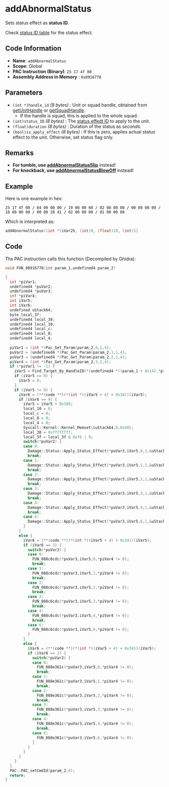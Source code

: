 # addAbnormalStatus

Sets status effect as **status ID**.

Check [status ID table](./guide/reference-table.md#as-non-flag) for the status effect.

## Code Information

- **Name**: `addAbnormalStatus`
- **Scope**: Global
- **PAC Instruction (Binary)**: `25 17 4f 00`
- **Assembly Address in Memory** : `0x8916778`

## Parameters

- `(int *)handle_id` *(8 bytes)* : Unit or squad handle, obtained from [getUnitHandle](./getunithandle.md) or [getSquadHandle](./getsquadhandle.md).
  - If the handle is squad, this is applied to the whole squad.
- `(int)status_ID` *(8 bytes)* : The [status effedt ID](./guide/reference-table.md#as-non-flag) to apply to the unit.
- `(float)duration` *(8 bytes)* : Duration of the status as *seconds*.
- `(bool)is_apply_effect` *(8 bytes)* : If this is zero, applies actual status effect to the unit. Otherwise, set status flag only.

## Remarks

- **For tumble, use [addAbnormalStatusSlip](./addabnormalstatusslip.md)** instead!
- **For knockback, use [addAbnormalStatusBlowOff](./addabnormalstatusblowoff.md)** instead!

## Example

Here is one example in hex:

```25 17 4f 00 / 04 00 00 00 / 19 00 00 00 / 02 00 00 00 / 00 00 00 00 / 10 00 00 00 / 00 00 20 41 / 02 00 00 00 / 01 00 00 00```

Which is interpreted as:

```c
addAbnormalStatus((int *)iVar25, (int)0, (float)10, (int)1)
```

## Code

Ths PAC instruction calls this function (Decompiled by Ghidra):

```c
void FUN_08916778(int param_1,undefined4 param_2)

{
  int *piVar1;
  undefined4 *puVar2;
  undefined4 *puVar3;
  int *piVar4;
  int iVar5;
  int iVar6;
  undefined uStack64;
  byte local_3f;
  undefined4 local_38;
  undefined4 local_10;
  undefined4 local_c;
  undefined4 local_8;
  undefined4 local_4;
  
  piVar1 = (int *)Pac_Get_Param(param_2,0,1,4);
  puVar2 = (undefined4 *)Pac_Get_Param(param_2,1,1,4);
  puVar3 = (undefined4 *)Pac_Get_Param(param_2,2,1,4);
  piVar4 = (int *)Pac_Get_Param(param_2,3,1,4);
  if (*piVar1 != -1) {
    iVar5 = Find_Target_By_HandleID(*(undefined4 *)(param_1 + 0x14),*piVar1,1);
    if (iVar5 == 0) {
      iVar5 = 0;
    }
    if (iVar5 != 0) {
      iVar6 = (**(code **)(*(int *)(iVar5 + 4) + 0x34))(iVar5);
      if (iVar6 == 9) {
        iVar5 = iVar5 + 0x180;
        local_10 = 0;
        local_c = 0;
        local_8 = 0;
        local_4 = 0;
        Syscall::Kernel::Kernel_Memset(&uStack64,0,0x40);
        local_38 = 0xffffffff;
        local_3f = local_3f & 0xf6 | 9;
        switch(*puVar2) {
        case 0:
          Damage::Status::Apply_Status_Effect(*puVar3,iVar5,0,1,&uStack64,*piVar4 != 0);
          break;
        case 1:
          Damage::Status::Apply_Status_Effect(*puVar3,iVar5,1,1,&uStack64,*piVar4 != 0);
          break;
        case 2:
          Damage::Status::Apply_Status_Effect(*puVar3,iVar5,2,1,&uStack64,*piVar4 != 0);
          break;
        case 3:
          Damage::Status::Apply_Status_Effect(*puVar3,iVar5,3,1,&uStack64,*piVar4 != 0);
          break;
        case 4:
          Damage::Status::Apply_Status_Effect(*puVar3,iVar5,4,1,&uStack64,*piVar4 != 0);
          break;
        case 6:
          Damage::Status::Apply_Status_Effect(*puVar3,iVar5,6,1,&uStack64,*piVar4 != 0);
        }
      }
      else {
        iVar6 = (**(code **)(*(int *)(iVar5 + 4) + 0x34))(iVar5);
        if (iVar6 == 3) {
          switch(*puVar2) {
          case 0:
            FUN_088c6cdc(*puVar3,iVar5,0,*piVar4 != 0);
            break;
          case 1:
            FUN_088c6cdc(*puVar3,iVar5,1,*piVar4 != 0);
            break;
          case 2:
            FUN_088c6cdc(*puVar3,iVar5,2,*piVar4 != 0);
            break;
          case 3:
            FUN_088c6cdc(*puVar3,iVar5,3,*piVar4 != 0);
            break;
          case 4:
            FUN_088c6cdc(*puVar3,iVar5,4,*piVar4 != 0);
            break;
          case 6:
            FUN_088c6cdc(*puVar3,iVar5,6,*piVar4 != 0);
          }
        }
        else {
          iVar6 = (**(code **)(*(int *)(iVar5 + 4) + 0x34))(iVar5);
          if (iVar6 == 2) {
            switch(*puVar2) {
            case 0:
              FUN_088e361c(*puVar3,iVar5,0,*piVar4 != 0);
              break;
            case 1:
              FUN_088e361c(*puVar3,iVar5,1,*piVar4 != 0);
              break;
            case 2:
              FUN_088e361c(*puVar3,iVar5,2,*piVar4 != 0);
              break;
            case 3:
              FUN_088e361c(*puVar3,iVar5,3,*piVar4 != 0);
              break;
            case 4:
              FUN_088e361c(*puVar3,iVar5,4,*piVar4 != 0);
              break;
            case 6:
              FUN_088e361c(*puVar3,iVar5,6,*piVar4 != 0);
            }
          }
        }
      }
    }
  }
  PAC::PAC_setCmdId(param_2,0);
  return;
}
```


